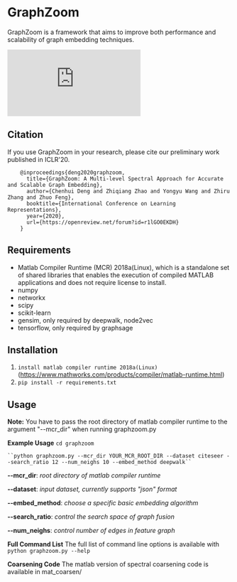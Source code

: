 GraphZoom
===============================

GraphZoom is a framework that aims to improve both performance and scalability of graph embedding techniques.

![Overview of the GraphZoom framework](https://github.com/cornell-zhang/GraphZoom/GraphZoom.pdf)

Citation
------------
If you use GraphZoom in your research, please cite our preliminary work
published in ICLR'20.

```
    @inproceedings{deng2020graphzoom,
      title={GraphZoom: A Multi-level Spectral Approach for Accurate and Scalable Graph Embedding},
      author={Chenhui Deng and Zhiqiang Zhao and Yongyu Wang and Zhiru Zhang and Zhuo Feng},
      booktitle={International Conference on Learning Representations},
      year={2020},
      url={https://openreview.net/forum?id=r1lGO0EKDH}
    }
```

Requirements
------------
* Matlab Compiler Runtime (MCR) 2018a(Linux), which is a standalone set of shared libraries that enables the execution of compiled MATLAB applications and does not require license to install.
* numpy
* networkx
* scipy
* scikit-learn
* gensim, only required by deepwalk, node2vec
* tensorflow, only required by graphsage

Installation
------------
1. `install matlab compiler runtime 2018a(Linux)` (https://www.mathworks.com/products/compiler/matlab-runtime.html)
2. `pip install -r requirements.txt`

Usage
-----

**Note:** You have to pass the root directory of matlab compiler runtime to the argument "--mcr\_dir" when running graphzoom.py

**Example Usage**
    ``cd graphzoom``

    ``python graphzoom.py --mcr_dir YOUR_MCR_ROOT_DIR --dataset citeseer --search_ratio 12 --num_neighs 10 --embed_method deepwalk``

**--mcr_dir**:  *root directory of matlab compiler runtime*

**--dataset**: *input dataset, currently supports "json" format*

**--embed_method**: *choose a specific basic embedding algorithm*

**--search_ratio**: *control the search space of graph fusion*

**--num_neighs**: *control number of edges in feature graph*


**Full Command List**
    The full list of command line options is available with ``python graphzoom.py --help``

**Coarsening Code**
    The matlab version of spectral coarsening code is available in mat_coarsen/

